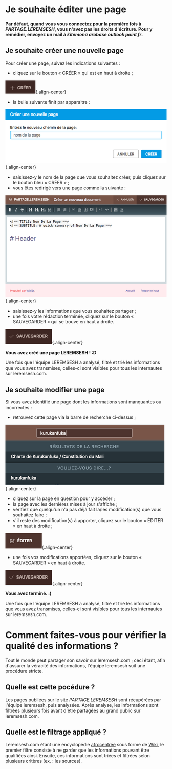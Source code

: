 <!-- TITLE: Foire Aux Questions (F.A.Q.) -->
<!-- SUBTITLE: Vous avez des questions ? Nous avons la réponse. -->

# Je souhaite éditer une page
**Par défaut, quand vous vous connectez pour la première fois à *PARTAGE.LEREMSESH*, vous n'avez pas les droits d'écriture. Pour y remédier, envoyez un mail à *kitemona arobase outlook point fr*.**

## Je souhaite créer une nouvelle page
Pour créer une page, suivez les indications suivantes :

* cliquez sur le bouton « CRÉER » qui est en haut à droite ;

![Boutoncreer Partage Leremsesh](/uploads/interface-web-leremsesh/boutoncreer-partage-leremsesh.png "Bouton CRÉER"){.align-center}

* la bulle suivante finit par apparaitre :

![Creer Page](/uploads/interface-web-leremsesh/creer-page.png "Creer Page"){.align-center}

* saisissez-y le nom de la page que vous souhaitez créer, puis cliquez sur le bouton bleu « CRÉER » ;
* vous êtes redirigé vers une page comme la suivante :

![Crea Nouveaudoc](/uploads/interface-web-leremsesh/crea-nouveaudoc.png "Editeur d'un nouveau document"){.align-center}

* saisissez-y les informations que vous souhaitez partager ;
* une fois votre rédaction terminée, cliquez sur le bouton « SAUVEGARDER » qui se trouve en haut à droite.

![Boutonsauvegarder Partage Leremsesh](/uploads/interface-web-leremsesh/boutonsauvegarder-partage-leremsesh.png "Bouton sauvegarder"){.align-center}

**Vous avez créé une page LEREMSESH ! :D**

Une fois que l'équipe LEREMSESH a analysé, filtré et trié les informations que vous avez transmises, celles-ci sont visibles pour tous les internautes sur leremsesh.com.

## Je souhaite modifier une page
Si vous avez identifié une page dont les informations sont manquantes ou incorrectes :

* retrouvez cette page via la barre de recherche ci-dessus ;

![Recherche Partage Leremsesh](/uploads/interface-web-leremsesh/recherche-partage-leremsesh.png "Exemple de recherche"){.align-center}

* cliquez sur la page en question pour y accéder ;
* la page avec les dernières mises à jour s'affiche ;
* vérifiez que quelqu'un n'a pas déjà fait la/les modification(s) que vous souhaitez faire ;
* s'il reste des modification(s) à apporter, cliquez sur le bouton « ÉDITER » en haut à droite ;

![Boutonediter Partage Leremsesh](/uploads/interface-web-leremsesh/boutonediter-partage-leremsesh.png "Boutonediter Partage Leremsesh"){.align-center}

* une fois vos modifications apportées, cliquez sur le bouton « SAUVEGARDER » en haut à droite.

![Boutonsauvegarder Partage Leremsesh](/uploads/interface-web-leremsesh/boutonsauvegarder-partage-leremsesh.png "Bouton sauvegarder"){.align-center}

**Vous avez terminé. :)**

Une fois que l'équipe LEREMSESH a analysé, filtré et trié les informations que vous avez transmises, celles-ci sont visibles pour tous les internautes sur leremsesh.com.

# Comment faites-vous pour vérifier la qualité des informations ?
Tout le monde peut partager son savoir sur leremsesh.com ; ceci étant, afin d'assurer la véracité des informations, l'équipe leremsesh suit une procédure stricte.

## Quelle est cette pocédure ?
Les pages publiées sur le site *PARTAGE.LEREMSESH* sont récupérées par l'équipe leremsesh, puis analysées.
Après analyse, les informations sont filtrées plusieurs fois avant d'être partagées au grand public sur leremsesh.com.

## Quelle est le filtrage appliqué ?
Leremsesh.com étant une encyclopédie [afrocentrée](http://leremsesh.com/ideologie/afrocentricite) sous forme de [Wiki](https://fr.wikipedia.org/wiki/Wiki), le premier filtre consiste à ne garder que les informations pouvant être qualifiées ainsi.
Ensuite, ces informations sont triées et filtrées selon plusieurs critères (ex. : les sources).
